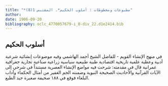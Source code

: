 ```yaml
---
title: "*مطبوعات ومخطوطات : أسلوب الحكيم*. المقتبس 1(8)"
author: 
date: 1906-09-20
bibliography: oclc_4770057679-i_8-div_22.d1e2414.bib
---
```




##  أسلوب الحكيم 


 في منهج الإنشاء القويم - للفاضل الشيخ أحمد الهاشمي وفيه موضوعات إنشائية شرعية أدبية وعظية علمية تاريخية اقتصادية طبية طبيعية سياسية زراعية صناعية تجارية جغرافية عمرانية قال في مقدمته: شرحت فيه مواضع الإنشاء العصرية مستنداً في شرحي إلى الآيات القرآنية والأحاديث الصحيحة النبوية وضمنته الجم الغفير من أمثال الحكماء وآداب البلغاء فوقع في  ١٨٨  صحيفة صغيرة جيد الطبع. 
